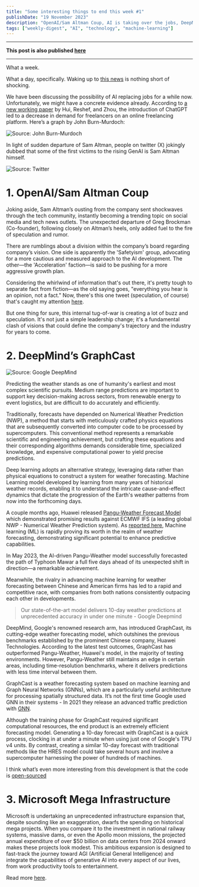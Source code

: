 ```yaml
---
title: "Some interesting things to end this week #1"
publishDate: "19 November 2023"
description: "OpenAI/Sam Altman Coup, AI is taking over the jobs, DeepMind's Graphcast, Microsoft's mega infrastructure."
tags: ["weekly-digest", "AI", "technology", "machine-learning"]
---
```


---

**This post is also published [here](https://open.substack.com/pub/superficiality/p/some-interesting-things-i-learned?r=7buma&utm_campaign=post&utm_medium=web)**

---

What a week.

What a day, specifically. Waking up to [this news](https://openai.com/blog/openai-announces-leadership-transition) is nothing short of shocking.

We have been discussing the possibility of AI replacing jobs for a while now. Unfortunately, we might have a concrete evidence already. According to [a new working paper](https://papers.ssrn.com/sol3/papers.cfm?abstract_id=4544582) by Hui, Reshef, and Zhou, the introduction of ChatGPT led to a decrease in demand for freelancers on an online freelancing platform. Here’s a graph by John Burn-Murdoch:

![Source: John Burn-Murdoch](/assets/2023/november/superficiality-1-1.webp)

In light of sudden departure of Sam Altman, people on twitter (X) jokingly dubbed that some of the first victims to the rising GenAI is Sam Altman himself.

![Source: Twitter](/assets/2023/november/superficiality-1-2.webp)

# 1. OpenAI/Sam Altman Coup

Joking aside, Sam Altman’s ousting from the company sent shockwaves through the tech community, instantly becoming a trending topic on social media and tech news outlets. The unexpected departure of Greg Brockman (Co-founder), following closely on Altman’s heels, only added fuel to the fire of speculation and rumor.

There are rumblings about a division within the company’s board regarding company’s vision. One side is apparently the 'Safetyism' group, advocating for a more cautious and measured approach to the AI development. The other—the 'Acceleration' faction—is said to be pushing for a more aggressive growth plan.

Considering the whirlwind of information that's out there, it's pretty tough to separate fact from fiction—as the old saying goes, "everything you hear is an opinion, not a fact." Now, there's this one tweet (speculation, of course) that's caught my attention [here](https://twitter.com/8teAPi/status/1725724907722752008).

But one thing for sure, this internal tug-of-war is creating a lot of buzz and speculation. It's not just a simple leadership change; it's a fundamental clash of visions that could define the company's trajectory and the industry for years to come.

# 2. DeepMind’s GraphCast

![Source: Google DeepMind](/assets/2023/november/superficiality-1-3.webp)

Predicting the weather stands as one of humanity's earliest and most complex scientific pursuits. Medium range predictions are important to support key decision-making across sectors, from renewable energy to event logistics, but are difficult to do accurately and efficiently.

Traditionally, forecasts have depended on Numerical Weather Prediction (NWP), a method that starts with meticulously crafted physics equations that are subsequently converted into computer code to be processed by supercomputers. This conventional method represents a remarkable scientific and engineering achievement, but crafting these equations and their corresponding algorithms demands considerable time, specialized knowledge, and expensive computational power to yield precise predictions.

Deep learning adopts an alternative strategy, leveraging data rather than physical equations to construct a system for weather forecasting. Machine Learning model developed by learning from many years of historical weather records, enabling it to understand the intricate cause-and-effect dynamics that dictate the progression of the Earth's weather patterns from now into the forthcoming days.

A couple months ago, Huawei released [Pangu-Weather Forecast Model](https://www.huawei.com/en/news/2023/8/pangu-weather-forcast) which demonstrated promising results against ECMWF IFS (a leading global NWP - Numerical Weather Prediction system). As [reported here](https://www.huawei.com/en/news/2023/8/pangu-weather-forcast), Machine learning (ML) is rapidly proving its worth in the realm of weather forecasting, demonstrating significant potential to enhance predictive capabilities.

In May 2023, the AI-driven Pangu-Weather model successfully forecasted the path of Typhoon Mawar a full five days ahead of its unexpected shift in direction—a remarkable achievement.

Meanwhile, the rivalry in advancing machine learning for weather forecasting between Chinese and American firms has led to a rapid and competitive race, with companies from both nations consistently outpacing each other in developments.

> Our state-of-the-art model delivers 10-day weather predictions at unprecedented accuracy in under one minute - Google Deepmind

DeepMind, Google's renowned research arm, has introduced GraphCast, its cutting-edge weather forecasting model, which outshines the previous benchmarks established by the prominent Chinese company, Huawei Technologies. According to the latest test outcomes, GraphCast has outperformed Pangu-Weather, Huawei's model, in the majority of testing environments. However, Pangu-Weather still maintains an edge in certain areas, including time-resolution benchmarks, where it delivers predictions with less time interval between them.

GraphCast is a weather forecasting system based on machine learning and Graph Neural Networks (GNNs), which are a particularly useful architecture for processing spatially structured data. It’s not the first time Google used GNN in their systems - In 2021 they release an advanced traffic prediction with [GNN](https://deepmind.google/discover/blog/traffic-prediction-with-advanced-graph-neural-networks/).

Although the training phase for GraphCast required significant computational resources, the end product is an extremely efficient forecasting model. Generating a 10-day forecast with GraphCast is a quick process, clocking in at under a minute when using just one of Google's TPU v4 units. By contrast, creating a similar 10-day forecast with traditional methods like the HRES model could take several hours and involve a supercomputer harnessing the power of hundreds of machines.

I think what’s even more interesting from this development is that the code is [open-sourced](https://github.com/google-deepmind/graphcast)

# 3. Microsoft Mega Infrastructure

Microsoft is undertaking an unprecedented infrastructure expansion that, despite sounding like an exaggeration, dwarfs the spending on historical mega projects. When you compare it to the investment in national railway systems, massive dams, or even the Apollo moon missions, the projected annual expenditure of over $50 billion on data centers from 2024 onward makes these projects look modest. This ambitious expansion is designed to fast-track the journey toward AGI (Artificial General Intelligence) and integrate the capabilities of generative AI into every aspect of our lives, from work productivity tools to entertainment.

Read more [here](https://www.semianalysis.com/p/microsoft-infrastructure-ai-and-cpu?utm_source=substack&utm_campaign=post_embed&utm_medium=web).

